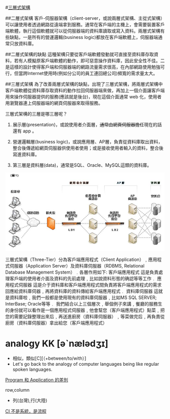 #[三層式架構](http://www.softinbox.com/html/product_01.html)

##二層式架構
客戶-伺服器架構（client-server，或說兩層式架構、主從式架構）可以讓使用者透過網路從遠端拿到服務。通常在客戶端的主機上，會需要裝置客戶端軟體，執行這個軟體就可以從伺服器端的資料庫讀取或寫入資料。兩層式架構有些缺點，一是所有的營運邏輯(business logic)都放在客戶端軟體上，伺服器端通常只放資料庫。

##二層式架構的缺點
這種架構只要從客戶端軟體發動就可直接至資料庫存取資料，若有人模擬原客戶端軟體的動作，即可惡意操作資料庫，因此安全性不佳。二是這樣的設計使得客戶端和伺服器端的網路流量需求很高，在內部網路使用勉強可行，但當跨Internet使用時(例如分公司的員工連回總公司)頻寬的需求量太大。

##三層式架構
為了改善兩層式架構的缺點，出現了三層式架構，將兩層式架構中客戶端軟體從資料庫存取資料的動作拉回伺服器端來做，再加上一個介面讓客戶端用來操作伺服器提供的服務(應該就是後台)，現在這個介面通常 web 化，使用者用瀏覽器連上伺服器端的網頁伺服器來取得服務。

三層式架構的三層是哪三層呢？
1. 展示層(presentation)，或說使用者介面層，~~通常由網頁伺服器擔任~~現在的話還有 app 。
2. 營運邏輯層(business logic)，或說應用層、AP層，負責從資料庫取出資料，整合後傳遞給網頁伺服器供使用者使用；或是接收使用者輸入的資料，整合後寫進資料庫。

3. 第三層是資料層(data)，通常是SQL、Oracle、MySQL這類的資料庫。

![](/assets/CS_1.jpg)

三層式架構（Three-Tier）分為客戶端應用程式（Client Application）﹐應用程式伺服器（Application Server）及資料庫伺服器（RDBMS, Relational Database Management System）﹒各層作用如下: 客戶端應用程式 這是負責處理客戶端的使用者介面及資料的先前處理﹐比如說資料形態的确認等等工作﹒ 應用程式伺服器 這是介于資料庫和客戶端應用程式間負責將客戶端應用程式的需求回應給資料庫伺器﹐再將資料庫的資料傳給客戶端應用程式﹒ 資料庫伺服器 這就是資料庫啦﹐我們一般都是使用現有的資料庫伺服器﹐比如MS SQL SERVER; InterBase; Oracle等等﹒ 我們結合以上三個層次﹐舉個例子來講﹐餐廳的服務生的身份就可以看作是一個應用程式伺服器﹐他會幫您（客戶端應用程式）點菜﹐把您的需要記錄整理出來后﹐再送進廚房（資料庫伺服器）﹐等菜做完后﹐再負責從廚房（資料庫伺服器）拿出給您（客戶端應用程式）

# analogy KK \[əˋnælədʒɪ\]

* 相似，類似\[C\]\[（+between/to/with）\]
* Let's go back to the analogy of computer languages being like regular spoken languages.

[Program 和 Application 的差別](https://stackoverflow.com/questions/4431819/what-are-the-differences-between-a-program-and-an-application)

row,column

* 列\(台灣\),行\(大陸\)

[CI 不是系統，是流程](https://dotblogs.com.tw/hatelove/archive/2011/12/25/introducing-continuous-integration.aspx)


